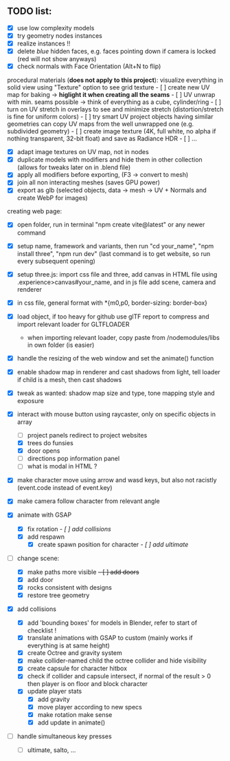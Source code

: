 ## TODO list:

- [x] use low complexity models
- [x] try geometry nodes instances
- [x] realize instances !!
- [x] delete *blue* hidden faces, e.g. faces pointing down if camera is locked (red will not show anyways)
- [x] check normals with Face Orientation (Alt+N to flip)

procedural materials (**does not apply to this project**):
visualize everything in solid view using "Texture" option to see grid texture
    - [ ] create new UV map for baking -> **higlight it when creating all the seams**
    - [ ] UV unwrap with min. seams possible -> think of everything as a cube, cylinder/ring
    - [ ] turn on UV stretch in overlays to see and minimize stretch (distortion/stretch is fine for uniform colors)
    - [ ] try smart UV project 
objects having similar geometries can copy UV maps from the well unwrapped one (e.g. subdivided geometry)
    - [ ] create image texture (4K, full white, no alpha if nothing transparent, 32-bit float) and save as Radiance HDR
    - [ ] ...


- [x] adapt image textures on UV map, not in nodes 
- [x] duplicate models with modifiers and hide them in other collection (allows for tweaks later on in .blend file)
- [x] apply all modifiers before exporting, (F3 -> convert to mesh)  
- [x] join all non interacting meshes (saves GPU power)
- [x] export as glb (selected objects, data -> mesh -> UV + Normals and create WebP for images)

creating web page:
- [x] open folder, run in terminal "npm create vite@latest" or any newer command
- [x] setup name, framework and variants, then run "cd your_name", "npm install three", "npm run dev" (last command is to get website, so run every subsequent opening)
- [x] setup three.js: import css file and three, add canvas in HTML file using .experience>canvas#your_name, and in js file add scene, camera and renderer
- [x] in css file, general format with *{m0,p0, border-sizing: border-box}
- [x] load object, if too heavy for github use glTF report to compress and import relevant loader for GLTFLOADER
    - when importing relevant loader, copy paste from /nodemodules/libs in own folder (is easier)

- [x] handle the resizing of the web window and set the animate() function
- [x] enable shadow map in renderer and cast shadows from light, tell loader if child is a mesh, then cast shadows
- [x] tweak as wanted: shadow map size and type, tone mapping style and exposure


- [x] interact with mouse button using raycaster, only on specific objects in array
    - [ ] project panels redirect to project websites
    - [x] trees do funsies
    - [x] door opens
    - [ ] directions pop information panel 
    - [ ] what is modal in HTML ?

- [x] make character move using arrow and wasd keys, but also not racistly (event.code instead of event.key)
- [x] make camera follow character from relevant angle
- [x] animate with GSAP
    - [x] fix rotation 
    *- [ ] add collisions*
    - [x] add respawn
        - [x] create spawn position for character
    *- [ ] add ultimate*

- [ ] change scene:
    - [x] make paths more visible
    ~~- [ ] add doors~~
    - [x] add door
    - [x] rocks consistent with designs
    - [x] restore tree geometry

- [x] add collisions
    - [x] add 'bounding boxes' for models in Blender, refer to start of checklist !
    - [x] translate animations with GSAP to custom (mainly works if everything is at same height)
    - [x] create Octree and gravity system
    - [x] make collider-named child the octree collider and hide visibility
    - [x] create capsule for character hitbox
    - [x] check if collider and capsule intersect, if normal of the result > 0 then player is on floor and block character
    - [x] update player stats
        - [x] add gravity
        - [x] move player according to new specs
        - [x] make rotation make sense
        - [x] add update in animate()

- [ ] handle simultaneous key presses
    - [ ] ultimate, salto, ...

